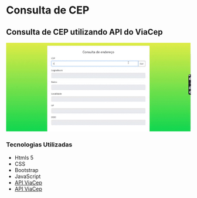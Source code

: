 # Consulta de CEP
## Consulta de CEP utilizando API do ViaCep


![](https://github.com/vanessalopes051/consultaCEP/blob/master/src/css/consultaCep.gif)

### Tecnologias Utilizadas
* Htmls 5
* CSS
* Bootstrap
* JavaScript
* [API ViaCep](https://viacep.com.br/)
* <a href=“http://viacep.com.br/“>API ViaCep</a>

